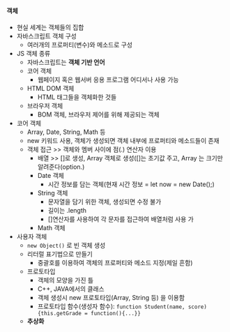 #### 객체
- 현실 세계는 객체들의 집합
- 자바스크립트 객체 구성
	- 여러개의 프로퍼티(변수)와 메소드로 구성
- JS 객체 종류
	- 자바스크립트는 **객체 기반 언어**
	- 코어 객체
		- 웹페이지 혹은 웹서버 응용 프로그램 어디서나 사용 가능
	- HTML DOM 객체
		- HTML 태그들을 객체화한 것들
	- 브라우저 객체
		- BOM 객체, 브라우저 제어를 위해 제공되는 객체
- 코어 객체
	- Array, Date, String, Math 등
	- new 키워드 사용, 객체가 생성되면 객체 내부에 프로퍼티와 메소드들이 존재
	- 객체 접근 >> 객체와 멤버 사이에 점(.) 연산자 이용
		- 배열 >> []로 생성, Array 객체로 생성([]는 초기값 주고, Array 는 크기만 알려준다(option.)
		-  Date 객체
			- 시간 정보를 담는 객체(현재 시간 정보 = let now = new Date();)
		- String 객체
			- 문자열을 담기 위한 객체, 생성되면 수정 불가
			- 길이는 .length
			- []연산자를 사용하여 각 문자를 접근하여 배열처럼 사용 가
		- Math 객체
- 사용자 객체
	- `new Object()` 로 빈 객체 생성
	- 리터럴 표기법으로 만들기
		- 중괄호를 이용하여 객체의 프로퍼티와 메소드 지정(제일 흔함)
	- 프로토타입
		- 객체의 모양을 가진 틀
		- C++, JAVA에서의 클래스
		- 객체 생성시 new 프로토타입(Array, String 등) 을 이용함
		- 프로토타입 함수(생성자 함수): `function Student(name, score){this.getGrade = function(){...}}`
	- **추상화**
